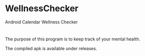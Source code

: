 # WellnessChecker
Android Calendar Wellness Checker
#
The purpose of this program is to keep track of your mental health.

The compiled apk is available under releases.
